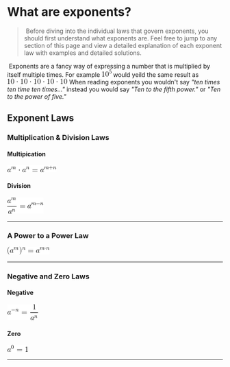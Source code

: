 # What are exponents?

> ​	Before diving into the individual laws that govern exponents, you should first understand what exponents are. Feel free to jump to any section of this page and view a detailed explanation of each exponent law with examples and detailed solutions.

​	Exponents are a fancy way of expressing a number that is multiplied by itself multiple times. For example ![](images/tentothefifthsimp.gif) would yeild the same result as ![](images/tentothefifth.gif) When reading exponents you wouldn't say *"ten times ten time ten times…"* instead you would say *"Ten to the fifth power."* or *"Ten to the power of five."* 



## Exponent Laws

### Multiplication & Division Laws

#### Multipication

![](images/multiplicationlaw.gif)



#### Division

![](images/divisionlaw.gif)



---

### A Power to a Power Law

![](images/powerlaw.gif)

---

### Negative and Zero Laws 

#### Negative

![](images/negativelaw.gif)



#### Zero

![](images/zerolaw.gif)



---